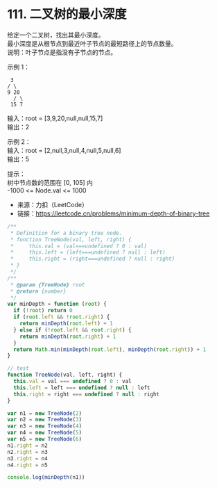 # 111. 二叉树的最小深度

给定一个二叉树，找出其最小深度。  
最小深度是从根节点到最近叶子节点的最短路径上的节点数量。  
说明：叶子节点是指没有子节点的节点。

示例 1：

     3
    / \
    9 20
      / \
     15 7

输入：root = [3,9,20,null,null,15,7]  
输出：2

示例 2：  
输入：root = [2,null,3,null,4,null,5,null,6]  
输出：5

提示：  
树中节点数的范围在 [0, 105] 内  
-1000 <= Node.val <= 1000

- 来源：力扣（LeetCode）  
- 链接：https://leetcode.cn/problems/minimum-depth-of-binary-tree

```javascript
/**
 * Definition for a binary tree node.
 * function TreeNode(val, left, right) {
 *     this.val = (val===undefined ? 0 : val)
 *     this.left = (left===undefined ? null : left)
 *     this.right = (right===undefined ? null : right)
 * }
 */
/**
 * @param {TreeNode} root
 * @return {number}
 */
var minDepth = function (root) {
  if (!root) return 0
  if (root.left && !root.right) {
    return minDepth(root.left) + 1
  } else if (!root.left && root.right) {
    return minDepth(root.right) + 1
  }
  return Math.min(minDepth(root.left), minDepth(root.right)) + 1
}

// test
function TreeNode(val, left, right) {
  this.val = val === undefined ? 0 : val
  this.left = left === undefined ? null : left
  this.right = right === undefined ? null : right
}

var n1 = new TreeNode(2)
var n2 = new TreeNode(3)
var n3 = new TreeNode(4)
var n4 = new TreeNode(5)
var n5 = new TreeNode(6)
n1.right = n2
n2.right = n3
n3.right = n4
n4.right = n5

console.log(minDepth(n1))
```
